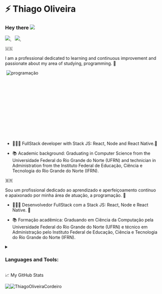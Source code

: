 <!-- ### Hi there 👋 -->

<!--
**ThiagoOliveiraCordeiro/ThiagoOliveiraCordeiro** is a ✨ _special_ ✨ repository because its `README.md` (this file) appears on your GitHub profile.

Here are some ideas to get you started:

- 🔭 I’m currently working on ...
- 🌱 I’m currently learning ...
- 👯 I’m looking to collaborate on ...
- 🤔 I’m looking for help with ...
- 💬 Ask me about ...
- 📫 How to reach me: ...
- 😄 Pronouns: ...
- ⚡ Fun fact: ...
-->
# ⚡ Thiago Oliveira

### Hey there <img src="https://media.giphy.com/media/hvRJCLFzcasrR4ia7z/giphy.gif" width="25px">

<p>
<a href="https://www.linkedin.com/in/thiago-de-oliveira-cordeiro-32562b1b6/">
    <img src="https://img.shields.io/badge/linkedin-%230077B5.svg?&style=for-the-badge&logo=linkedin&logoColor=white" />
</a>&nbsp;&nbsp;
<a href="mailto:thiagoty52@gmail.com">
    <img src="https://img.shields.io/badge/Gmail-D14836?style=for-the-badge&logo=gmail&logoColor=white" />        
</a>&nbsp;&nbsp; 
</p>

<p>

:us:

I am a professional dedicated to learning and continuous improvement and passionate about my area of ​​studying, programming. :rocket:

<img align="right" alt="programação" src="https://github.com/ThiagoOliveiraCordeiro/ThiagoOliveiraCordeiro/blob/master/programming.svg" width="500" height="230" /> <p>


- 👨🏽‍💻 FullStack developer with Stack JS: React, Node and React Native.💜

- :books: Academic background: Graduating in Computer Science from the Universidade Federal do Rio Grande do Norte (UFRN) and technician in Administration from the Instituto Federal de Educação, Ciência e Tecnologia do Rio Grande do Norte (IFRN). 

</p>

<p>
🇧🇷

Sou um profissional dedicado ao aprendizado e aperfeiçoamento contínuo e apaixonado por minha área de atuação, a programação. :rocket:

- 👨🏽‍💻 Desenvolvedor FullStack com a Stack JS: React, Node e React Native. 💜

- :books: Formação acadêmica: Graduando em Ciência da Computação pela Universidade Federal do Rio Grande do Norte (UFRN) e técnico em Administração pelo Instituto Federal de Educação, Ciência e Tecnologia do Rio Grande do Norte (IFRN). </p>

<details>

<summary> <h3>Languages and Tools:</h3> </summary>  

<code> <img alt="icone do html5" height="35" width="35" src="https://raw.githubusercontent.com/devicons/devicon/master/icons/html5/html5-original.svg"></code>
<code> <img alt="icone do css3" height="35" width="35" src="https://raw.githubusercontent.com/devicons/devicon/master/icons/css3/css3-original.svg"></code>
<code><img alt="icone do JavaScript" height="35" width="35" src="https://raw.githubusercontent.com/devicons/devicon/master/icons/javascript/javascript-original.svg"></code>
<code><img alt="icone do BootStrap" height="35" width="35" src="https://raw.githubusercontent.com/devicons/devicon/master/icons/bootstrap/bootstrap-plain.svg"></code>
<code><img alt="icone do TypeScript" height="35" width="35" src="https://raw.githubusercontent.com/devicons/devicon/master/icons/typescript/typescript-original.svg"></code>
<code><img alt="icone do BabelJS" height="35" width="35" src="https://raw.githubusercontent.com/devicons/devicon/master/icons/babel/babel-original.svg"></code>
<code><img alt="icone do Webpack" height="35" width="35" src="https://raw.githubusercontent.com/devicons/devicon/master/icons/webpack/webpack-original.svg"></code>
<code><img alt="icone do ReactJS" height="35" width="35" src="https://raw.githubusercontent.com/devicons/devicon/master/icons/react/react-original.svg"></code>
<code><img alt="icone do NextJS" height="35" width="35" src="https://raw.githubusercontent.com/devicons/devicon/master/icons/nextjs/nextjs-original.svg"></code>
<code><img alt="icone do ExpressJS" height="35" width="35" src="https://raw.githubusercontent.com/devicons/devicon/master/icons/express/express-original.svg"></code>
<code><img alt="icone do Python" height="35" width="35" src="https://raw.githubusercontent.com/devicons/devicon/master/icons/python/python-original.svg"></code>
<code><img alt="icone do Django" height="35" width="35" src="https://raw.githubusercontent.com/devicons/devicon/master/icons/django/django-original.svg"></code>
<code><img alt="icone do MySql" height="35" width="35" src="https://raw.githubusercontent.com/devicons/devicon/master/icons/mysql/mysql-original.svg"></code>
<code><img alt="icone do C" height="35" width="35" src="https://raw.githubusercontent.com/devicons/devicon/master/icons/c/c-original.svg"></code>
<code><img alt="icone do CPP" height="35" width="35" src="https://raw.githubusercontent.com/devicons/devicon/master/icons/cplusplus/cplusplus-original.svg"></code>
<code><img alt="icone do Linux" height="35" width="35" src="https://raw.githubusercontent.com/devicons/devicon/master/icons/linux/linux-original.svg"></code>

</details>


📈 My GitHub Stats

<img align="left" src="https://github-readme-stats.vercel.app/api/top-langs/?username=ThiagoOliveiraCordeiro&layout=compact"/>

<img src="https://github-readme-stats.vercel.app/api?username=ThiagoOliveiraCordeiro&show_icons=true" alt="ThiagoOliveiraCordeiro" />
<!-- <p style="align=center;"> -->
<!-- Change the `github-readme-stats.anuraghazra1.vercel.app` to `github-readme-stats.vercel.app`  -->
<!-- </p> -->
<!-- &theme=material-palenight -->
<!-- &theme=gotham -->
